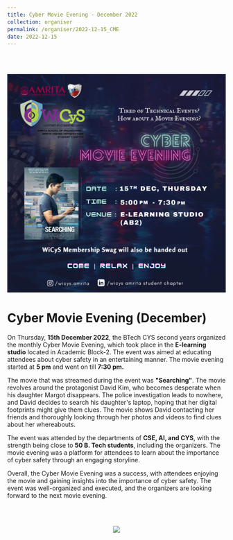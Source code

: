 ```yaml
---
title: Cyber Movie Evening - December 2022
collection: organiser
permalink: /organiser/2022-12-15_CME
date: 2022-12-15
---
```


<br/> <br/>
<p align = "center">  
<img src ="../images/CME_DEC_2022.png" width=800>
</p>
<h1><b>Cyber Movie Evening (December)</b></h1>
<p>
On Thursday, <b>15th December 2022</b>, the BTech CYS second years organized the monthly Cyber Movie Evening, which took place in the <b>E-learning studio</b> located in Academic Block-2. The event was aimed at educating attendees about cyber safety in an entertaining manner. The movie evening started at <b>5 pm</b> and went on till <b>7:30 pm.</b>

The movie that was streamed during the event was <b>"Searching"</b>. The movie revolves around the protagonist David Kim, who becomes desperate when his daughter Margot disappears. The police investigation leads to nowhere, and David decides to search his daughter's laptop, hoping that her digital footprints might give them clues. The movie shows David contacting her friends and thoroughly looking through her photos and videos to find clues about her whereabouts.

The event was attended by the departments of <b>CSE, AI, and CYS</b>, with the strength being close to <b>50 B. Tech students</b>, including the organizers. The movie evening was a platform for attendees to learn about the importance of cyber safety through an engaging storyline.

Overall, the Cyber Movie Evening was a success, with attendees enjoying the movie and gaining insights into the importance of cyber safety. The event was well-organized and executed, and the organizers are looking forward to the next movie evening.
</p>

<br/> <br/>
<p align = "center">  
<img src ="../images/CME_DEC_2022_GP.png" width=800>
</p>

